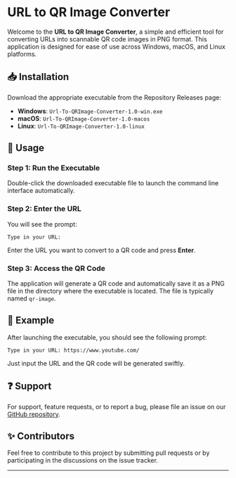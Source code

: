 

# URL to QR Image Converter

Welcome to the **URL to QR Image Converter**, a simple and efficient tool for converting URLs into scannable QR code images in PNG format. This application is designed for ease of use across Windows, macOS, and Linux platforms.

## 📥 Installation

Download the appropriate executable from the Repository Releases page:

- **Windows**: `Url-To-QRImage-Converter-1.0-win.exe`
- **macOS**: `Url-To-QRImage-Converter-1.0-macos`
- **Linux**: `Url-To-QRImage-Converter-1.0-linux`

## 🚀 Usage

### Step 1: Run the Executable
Double-click the downloaded executable file to launch the command line interface automatically.

### Step 2: Enter the URL
You will see the prompt:
```
Type in your URL:
```
Enter the URL you want to convert to a QR code and press **Enter**.

### Step 3: Access the QR Code
The application will generate a QR code and automatically save it as a PNG file in the directory where the executable is located. The file is typically named `qr-image`.

## 🌟 Example

After launching the executable, you should see the following prompt:
```plaintext
Type in your URL: https://www.youtube.com/
```
Just input the URL and the QR code will be generated swiftly.

## ❓ Support

For support, feature requests, or to report a bug, please file an issue on our [GitHub repository](#).

## ✨ Contributors

Feel free to contribute to this project by submitting pull requests or by participating in the discussions on the issue tracker.

---

